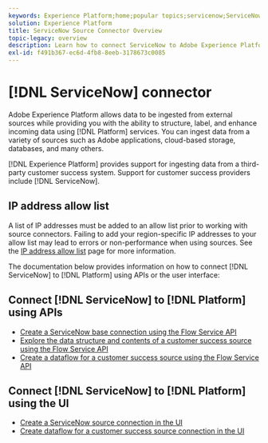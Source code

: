 ```yaml
---
keywords: Experience Platform;home;popular topics;servicenow;ServiceNow
solution: Experience Platform
title: ServiceNow Source Connector Overview
topic-legacy: overview
description: Learn how to connect ServiceNow to Adobe Experience Platform using APIs or the user interface.
exl-id: f491b367-ec6d-4fb8-8eeb-3178673c0085
---
```

# [!DNL ServiceNow] connector

Adobe Experience Platform allows data to be ingested from external sources while providing you with the ability to structure, label, and enhance incoming data using [!DNL Platform] services. You can ingest data from a variety of sources such as Adobe applications, cloud-based storage, databases, and many others.

[!DNL Experience Platform] provides support for ingesting data from a third-party customer success system. Support for customer success providers include [!DNL ServiceNow].

## IP address allow list

A list of IP addresses must be added to an allow list prior to working with source connectors. Failing to add your region-specific IP addresses to your allow list may lead to errors or non-performance when using sources. See the [IP address allow list](../../ip-address-allow-list.md) page for more information.

The documentation below provides information on how to connect [!DNL ServiceNow] to [!DNL Platform] using APIs or the user interface:

## Connect [!DNL ServiceNow] to [!DNL Platform] using APIs

- [Create a ServiceNow base connection using the Flow Service API](../../tutorials/api/create/customer-success/servicenow.md)
- [Explore the data structure and contents of a customer success source using the Flow Service API](../../tutorials/api/explore/customer-success.md)
- [Create a dataflow for a customer success source using the Flow Service API](../../tutorials/api/collect/customer-success.md)

## Connect [!DNL ServiceNow] to [!DNL Platform] using the UI

- [Create a ServiceNow source connection in the UI](../../tutorials/ui/create/customer-success/servicenow.md)
- [Create dataflow for a customer success source connection in the UI](../../tutorials/ui/dataflow/customer-success.md)
